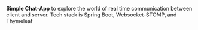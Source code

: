 <b>Simple Chat-App</b> to explore the world of real time communication between client and server. Tech stack is Spring Boot, Websocket-STOMP, and Thymeleaf
